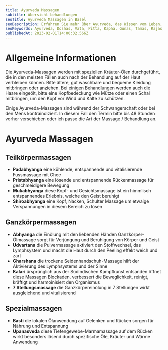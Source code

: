 ```yaml
---
title: Ayurveda Massagen
subtitle: übersicht behandlungen
seoTitle: Ayurveda Massagen in Basel
seoDescription: Erfahren Sie mehr über Ayurveda, das Wissen vom Leben, bei ayni in Basel. Entdecken Sie die Grundlagen der 3 Doshas - Vata, Pitta, Kapha - und die Gunas für mentale Balance. Ziel des Ayurveda ist Svastha, das Verweilen im Selbst, durch die richtige Balance von Körper, Geist und Seele.
seoKeywords: Ayurveda, Doshas, Vata, Pitta, Kapha, Gunas, Tamas, Rajas, Sattva, Lebensphilosophie, Gesundheit
publishedAt: 2023-02-01T14:00:32.566Z
---
```

# Allgemeine Informationen

Die Ayurveda-Massagen werden mit speziellen Kräuter-Ölen durchgeführt, die in den meisten Fällen auch nach der Behandlung auf der Haut verbleiben können. Bitte ältere, gut waschbare und bequeme Kleidung mitbringen oder anziehen. Bei einigen Behandlungen werden auch die Haare eingeölt, bitte eine Kopfbedeckung wie Mütze oder einen Schal mitbringen, um den Kopf vor Wind und Kälte zu schützen.

Einige Ayurveda-Massagen sind während der Schwangerschaft oder bei den Mens kontraindiziert. In diesem Fall den Termin bitte bis 48 Stunden vorher verschieben oder ich passe die Art der Massage / Behandlung an.

# Ayurveda Massagen

## Teilkörpermassagen

* **Padabhyanga**
eine kühlende, entspannende und vitalisierende Fussmassage mit Ghee
* **Pristabhyanga**
eine lösende und entspannende Rückenmassage für geschmeidigere Bewegung
* **Mukabhyanga**
diese Kopf- und Gesichtsmassage ist ein himmlisch entspannendes Erlebnis, welche den Geist beruhigt
* **Shiroabhyanga**
eine Kopf, Nacken, Schulter Massage um etwaige Verspannungen in diesem Bereich zu lösen

## Ganzkörpermassagen

* **Abhyanga**
die Einölung mit den liebenden Händen Ganzkörper-Ölmassage sorgt für Verjüngung und Beruhigung von Körper und Geist
* **Udvartana**
die Pulvermassage aktiviert den Stoffwechsel, das Lymphsystem und macht die Haut durch den Peeling effekt weich und zart
* **Gharshana**
die trockene Seidenhandschuh-Massage hilft der Aktivierung des Lymphsystems und der Sinne
* **Kalari**
ürsprünglich aus der Südindischen Kampfkunst entsanden öffnet diese Massagen Blockaden, verbessert die Beweglichkeit, reinigt, kräftigt und harmoinisiert den Organismus
* **7 Stellungsmassage**
die Ganzkörpereinölung in 7 Stellungen wirkt ausgleichend und vitalisierend

## Spezialmassagen

* **Basti**
die lokalen Ölanwendung auf Gelenken und Rücken sorgen für Nährung und Entspannung
* **Upanasveda**
diese Tiefengewebe-Marmamassage auf dem Rücken wirkt besonders lösend durch spezifische Öle, Kräuter und Wärme Anwendung